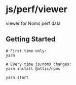 # js/perf/viewer

viewer for Noms perf data

## Getting Started

```
# First time only:
yarn

# Every time js/noms changes:
yarn install @attic/noms

yarn start
```
